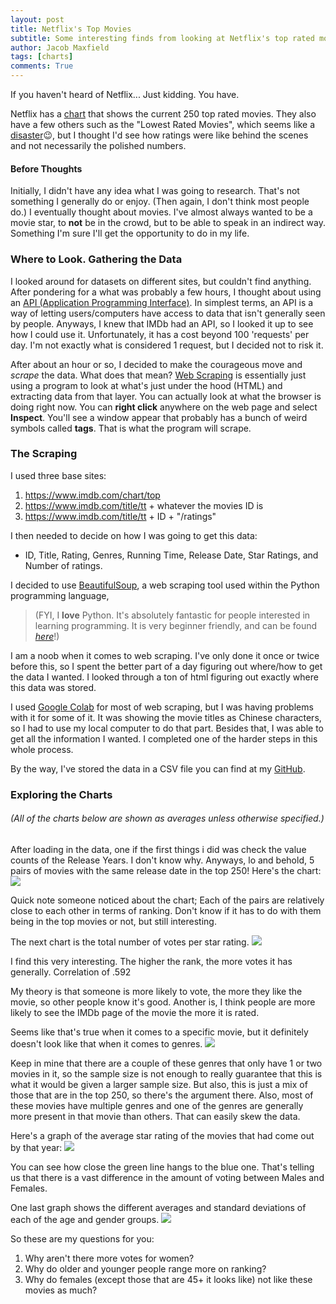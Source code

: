 ```yaml
---
layout: post
title: Netflix's Top Movies
subtitle: Some interesting finds from looking at Netflix's top rated movies
author: Jacob Maxfield
tags: [charts]
comments: True
---
```


If you haven't heard of Netflix... Just kidding. You have.

Netflix has a [chart](https://www.imdb.com/chart/top) that shows the current 250 top rated movies. They also have a few others such as the "Lowest Rated Movies", which seems like a [disaster](https://www.imdb.com/chart/bottom):wink:, but I thought I'd see how ratings were like behind the scenes and not necessarily the polished numbers.

#### Before Thoughts

Initially, I didn't have any idea what I was going to research. That's not something I generally do or enjoy. (Then again, I don't think most people do.) I eventually thought about movies. I've almost always wanted to be a movie star, to **not** be in the crowd, but to be able to speak in an indirect way. Something I'm sure I'll get the opportunity to do in my life.

### Where to Look. Gathering the Data

I looked around for datasets on different sites, but couldn't find anything. After pondering for a what was probably a few hours, I thought about using an [API (Application Programming Interface)](https://en.wikipedia.org/wiki/API). In simplest terms, an API is a way of letting users/computers have access to data that isn't generally seen by people. Anyways, I knew that IMDb had an API, so I looked it up to see how I could use it. Unfortunately, it has a cost beyond 100 'requests' per day. I'm not exactly what is considered 1 request, but I decided not to risk it.

After about an hour or so, I decided to make the courageous move and _scrape_ the data. What does that mean? [Web Scraping](https://en.wikipedia.org/wiki/Web_scraping) is essentially just using a program to look at what's just under the hood (HTML) and extracting data from that layer. You can actually look at what the browser is doing right now. You can **right click** anywhere on the web page and select **Inspect**. You'll see a window appear that probably has a bunch of weird symbols called **tags**. That is what the program will scrape.

### The Scraping

I used three base sites: 
1. https://www.imdb.com/chart/top
2. https://www.imdb.com/title/tt + whatever the movies ID is
3. https://www.imdb.com/title/tt + ID + "/ratings"

I then needed to decide on how I was going to get this data: 
* ID, Title, Rating, Genres, Running Time, Release Date, Star Ratings, and Number of ratings.

I decided to use [BeautifulSoup](https://programminghistorian.org/en/lessons/intro-to-beautiful-soup), a web scraping tool used within the Python programming language, 
>(FYI, I **love** Python. It's absolutely fantastic for people interested in learning programming. It is very beginner friendly, and can be found [_here_](https://www.python.org/)!)

I am a noob when it comes to web scraping. I've only done it once or twice before this, so I spent the better part of a day figuring out where/how to get the data I wanted. I looked through a ton of html figuring out exactly where this data was stored.

I used [Google Colab](https://colab.research.google.com/) for most of web scraping, but I was having problems with it for some of it. It was showing the movie titles as Chinese characters, so I had to use my local computer to do that part. Besides that, I was able to get all the information I wanted. I completed one of the harder steps in this whole process.

By the way, I've stored the data in a CSV file you can find at my [GitHub](https://github.com/MaxTechniche/DS20_Unit_1_Build/blob/master/top_250_IMDb_movies_and_rankings.csv).

### Exploring the Charts
###### (All of the charts below are shown as averages unless otherwise specified.)

After loading in the data, one if the first things i did was check the value counts of the Release Years. I don't know why. Anyways, lo and behold, 5 pairs of movies with the same release date in the top 250! Here's the chart:
![](https://raw.githubusercontent.com/MaxTechniche/DS20_Unit_1_Build/master/tandem_release_dates_2.png)

Quick note someone noticed about the chart; Each of the pairs are relatively close to each other in terms of ranking. Don't know if it has to do with them being in the top movies or not, but still interesting.

The next chart is the total number of votes per star rating.
![](https://raw.githubusercontent.com/MaxTechniche/DS20_Unit_1_Build/master/stars_to_num_ratings.png)

I find this very interesting. The higher the rank, the more votes it has generally. Correlation of .592

My theory is that someone is more likely to vote, the more they like the movie, so other people know it's good. Another is, I think people are more likely to see the IMDb page of the movie the more it is rated.

Seems like that's true when it comes to a specific movie, but it definitely doesn't look like that when it comes to genres.
![](https://raw.githubusercontent.com/MaxTechniche/DS20_Unit_1_Build/master/genre_votes_and_star_rating_2.png)

Keep in mine that there are a couple of these genres that only have 1 or two movies in it, so the sample size is not enough to really guarantee that this is what it would be given a larger sample size. But also, this is just a mix of those that are in the top 250, so there's the argument there. Also, most of these movies have multiple genres and one of the genres are generally more present in that movie than others. That can easily skew the data.

Here's a graph of the average star rating of the movies that had come out by that year: 
![](https://raw.githubusercontent.com/MaxTechniche/DS20_Unit_1_Build/master/average_stars.png)

You can see how close the green line hangs to the blue one. That's telling us that there is a vast difference in the amount of voting between Males and Females.

One last graph shows the different averages and standard deviations of each of the age and gender groups.
![](https://raw.githubusercontent.com/MaxTechniche/DS20_Unit_1_Build/master/group_rankings.png)

So these are my questions for you:
1. Why aren't there more votes for women?
2. Why do older and younger people range more on ranking?
3. Why do females (except those that are 45+ it looks like) not like these movies as much?

